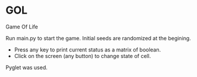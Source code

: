 # GOL
Game Of Life

Run main.py to start the game. Initial seeds are randomized at the begining.

- Press any key to print current status as a matrix of boolean.
- Click on the screen (any button) to change state of cell.

Pyglet was used.
